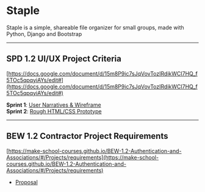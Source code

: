 # Staple

Staple is a simple, shareable file organizer for small groups, made with Python, Django and Bootstrap

---
## SPD 1.2 UI/UX Project Criteria 
[https://docs.google.com/document/d/15m8P9ic7sJqVovTozIRdikWCI7HQ_f5TOc5qpqyiAYs/edit#](https://docs.google.com/document/d/15m8P9ic7sJqVovTozIRdikWCI7HQ_f5TOc5qpqyiAYs/edit#)    

 **Sprint 1**: [User Narratives & Wireframe](static/files/sprint1.md)   
 **Sprint 2**: [Rough HTML/CSS Prototype](static/files/sprint2.md)
  
---
## BEW 1.2 Contractor Project Requirements 
[https://make-school-courses.github.io/BEW-1.2-Authentication-and-Associations/#/Projects/requirements](https://make-school-courses.github.io/BEW-1.2-Authentication-and-Associations/#/Projects/requirements)

- [Proposal](static/files/proposal.md)

